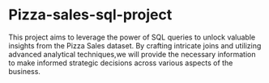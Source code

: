 # Pizza-sales-sql-project
This project aims to leverage the power of SQL queries to unlock valuable insights from the Pizza Sales dataset. By crafting intricate joins and utilizing advanced analytical techniques,we will provide the necessary information to make informed strategic decisions across various aspects of the business.
